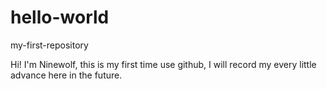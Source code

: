 # hello-world
my-first-repository

Hi!
I'm Ninewolf, this is my first time use github, I will record my every little advance here in the future.
